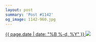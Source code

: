 ```yaml
---
layout: post
summary: 'Post #1142'
og_image: 1142-960.jpg
---
```


<p>
 <time>
  <a href="/1142">
   {{ page.date | date: "%B %-d, %Y" }}
  </a>
 </time>
 <a href="/1142">
  <img data-taken="4/23/2020" sizes="(min-width: 700px) 50vw, calc(100vw - 2rem)" src="{{ site.assets_url }}/1142-480.jpg" srcset="{{ site.assets_url }}/1142-240.jpg 240w, {{ site.assets_url }}/1142-480.jpg 480w, {{ site.assets_url }}/1142-720.jpg 720w, {{ site.assets_url }}/1142-960.jpg 960w"/>
 </a>
</p>
